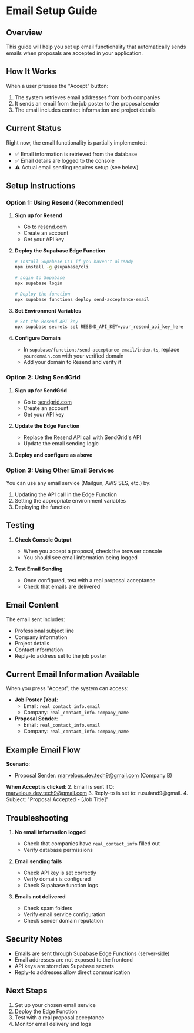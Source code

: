 # Email Setup Guide

## Overview
This guide will help you set up email functionality that automatically sends emails when proposals are accepted in your application.

## How It Works

When a user presses the "Accept" button:
1. The system retrieves email addresses from both companies
2. It sends an email from the job poster to the proposal sender
3. The email includes contact information and project details

## Current Status

Right now, the email functionality is partially implemented:
- ✅ Email information is retrieved from the database
- ✅ Email details are logged to the console
- ⚠️ Actual email sending requires setup (see below)

## Setup Instructions

### Option 1: Using Resend (Recommended)

1. **Sign up for Resend**
   - Go to [resend.com](https://resend.com)
   - Create an account
   - Get your API key

2. **Deploy the Supabase Edge Function**
   ```bash
   # Install Supabase CLI if you haven't already
   npm install -g @supabase/cli

   # Login to Supabase
   npx supabase login

   # Deploy the function
   npx supabase functions deploy send-acceptance-email
   ```

3. **Set Environment Variables**
   ```bash
   # Set the Resend API key
   npx supabase secrets set RESEND_API_KEY=your_resend_api_key_here
   ```

4. **Configure Domain**
   - In `supabase/functions/send-acceptance-email/index.ts`, replace `yourdomain.com` with your verified domain
   - Add your domain to Resend and verify it

### Option 2: Using SendGrid

1. **Sign up for SendGrid**
   - Go to [sendgrid.com](https://sendgrid.com)
   - Create an account
   - Get your API key

2. **Update the Edge Function**
   - Replace the Resend API call with SendGrid's API
   - Update the email sending logic

3. **Deploy and configure as above**

### Option 3: Using Other Email Services

You can use any email service (Mailgun, AWS SES, etc.) by:
1. Updating the API call in the Edge Function
2. Setting the appropriate environment variables
3. Deploying the function

## Testing

1. **Check Console Output**
   - When you accept a proposal, check the browser console
   - You should see email information being logged

2. **Test Email Sending**
   - Once configured, test with a real proposal acceptance
   - Check that emails are delivered

## Email Content

The email sent includes:
- Professional subject line
- Company information
- Project details
- Contact information
- Reply-to address set to the job poster

## Current Email Information Available

When you press "Accept", the system can access:
- **Job Poster (You)**: 
  - Email: `real_contact_info.email`
  - Company: `real_contact_info.company_name`
- **Proposal Sender**: 
  - Email: `real_contact_info.email`
  - Company: `real_contact_info.company_name`

## Example Email Flow

**Scenario**: 
- Proposal Sender: marvelous.dev.tech9@gmail.com (Company B)

**When Accept is clicked**:
2. Email is sent TO: marvelous.dev.tech9@gmail.com
3. Reply-to is set to: rusuland9@gmail.
4. Subject: "Proposal Accepted - [Job Title]"

## Troubleshooting

1. **No email information logged**
   - Check that companies have `real_contact_info` filled out
   - Verify database permissions

2. **Email sending fails**
   - Check API key is set correctly
   - Verify domain is configured
   - Check Supabase function logs

3. **Emails not delivered**
   - Check spam folders
   - Verify email service configuration
   - Check sender domain reputation

## Security Notes

- Emails are sent through Supabase Edge Functions (server-side)
- Email addresses are not exposed to the frontend
- API keys are stored as Supabase secrets
- Reply-to addresses allow direct communication

## Next Steps

1. Set up your chosen email service
2. Deploy the Edge Function
3. Test with a real proposal acceptance
4. Monitor email delivery and logs 